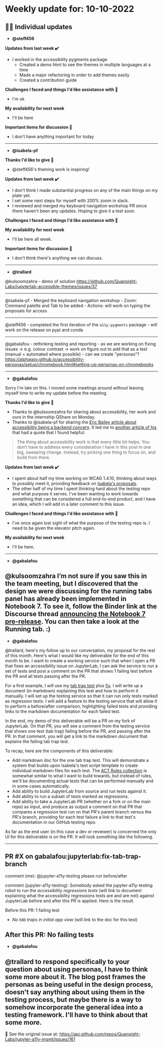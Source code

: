 # Weekly update for: 10-10-2022

## :singer: Individual updates

- **@steff456** 

 **Updates from last week :heavy_check_mark:**
- I worked in the accessibility pygments package
    - Created a demo html to see the themes in multiple languages at a time
    - Made a major refactoring in order to add themes easily
    - Created a contribution guide

**Challenges I faced and things I'd like assistance with 🙏**
- I'm ok

**My availability for next week**
- I'll be here

**Important items for discussion 💬**
- I don't have anything important for today 
---

- **@isabela-pf** 

 **Thanks I'd like to give 🙌**
- @steff456's theming work is inspiring!

**Updates from last week :heavy_check_mark:**
- I don't think I made substantial progress on any of the main things on my plate yet.
- I set some next steps for myself with 200% zoom in slack.
- I reviewed and merged my keyboard navigation workshop PR since there haven't been any updates. Hoping to give it a test soon.

**Challenges I faced and things I'd like assistance with 🙏**

**My availability for next week**
- I'll be here all week.

**Important items for discussion 💬**
- I don't think there's anything we can discuss. 
---

- **@trallard** 

 @kulsoomzahra 
	- demo of solution https://github.com/Quansight-Labs/jupyterlab-accessible-themes/issues/37

--- 
@isabela-pf 
    - Merged the keyboard navigation workshop
    - Zoom: Command palette and Tab to be added 
    - Actions: will work on typing the proposals for access

--- 
@steff456 
	- completed the first iteration of the `a11y-pygments` package
	- will work on the release on pypi and conda

---
@gabalafou 
	- rethinking testing and reporting 
	- as we are working on fixing issues -> e.g. colour contrast -> work on figure out to add that as a test (manual + automated where possible) 
	- can we create "personas"? https://alphagov.github.io/accessibility-personas/setup/chromebook.html#setting-up-personas-on-chromebooks
 
---

- **@gabalafou** 

 Sorry I'm late on this. I moved some meetings around without leaving myself time to write my update before the meeting.

**Thanks I'd like to give 🙌**
- Thanks to @kulsoomzahra for sharing about accessibility, her work and ours in the internship QShare on Monday.
- Thanks to @isabela-pf for sharing the [Eric Bailey article about accessibility being a backend concern](https://ericwbailey.website/published/yes-accessibility-is-also-a-backend-concern/). It led me to [another article of his](https://www.smashingmagazine.com/2021/09/improving-accessibility-of-markdown/) that had a quote that I found helpful:

> The thing about accessibility work is that every little bit helps. You don’t have to address every consideration I have in this post in one big, sweeping change. Instead, try picking one thing to focus on, and build from there.
 
**Updates from last week :heavy_check_mark:**
- I spent about half my time working on WCAG 1.4.10, thinking about ways to possibly meet it, providing feedback on [Isabela's proposals](https://github.com/Quansight-Labs/jupyterlab-accessible-themes/issues/34#issuecomment-1262458172).
- The other half of my time I spent thinking hard about the testing repo and what purpose it serves. I've been wanting to work towards something that can be considered a full end-to-end product, and I have an idea, which I will add in a later comment to this issue.

**Challenges I faced and things I'd like assistance with 🙏**
- I've once again lost sight of what the purpose of the testing repo is. I need to be given the elevator pitch again. 
 
**My availability for next week**
- I'll be here. 
---

- **@gabalafou** 

 @kulsoomzahra I’m not sure if you saw this in the team meeting, but I discovered that the design we were discussing for the running tabs panel has already been implemented in Notebook 7. To see it, follow the Binder link at the Discourse thread [announcing the Notebook 7 pre-release](https://discourse.jupyter.org/t/notebook-7-pre-releases-are-available/16063). You can then take a look at the Running tab. :) 
---

- **@gabalafou** 

 @trallard, here's my follow up to our conversation, my proposal for the rest of this month. Here's what I would like my deliverable for the end of this month to be. I want to create a working service such that when I open a PR that fixes an accessibility issue on JupyterLab, I can ask the service to run a set of tests and post a comment on the PR that shows 1 failing test before the PR and all tests passing after the PR. 

For a first example, I will use my [tab trap test](https://github.com/Quansight-Labs/jupyter-a11y-testing/blob/main/testing/jupyterlab/tests/tab-loop-no-trap.test.ts) plus [fix](https://github.com/jupyterlab/lumino/pull/373). I will write up a document (in markdown) explaining this test and how to perform it manually. I will set up the testing service so that it can run only tests marked as regression tests. I will add a feature to the testing service that will allow it to perform a before/after comparison, highlighting failed tests and providing links to the markdown documentation for each failed test. 

In the end, my demo of this deliverable will be a PR on my fork of JupyterLab. On that PR, you will see a comment from the testing service that shows one test (tab trap) failing before the PR, and passing after the PR. In that comment, you will get a link to the markdown document that explains the failing tab trap test.

To recap, here are the components of this deliverable:

- Add markdown doc for the one tab trap test. This will demonstrate a system that builds upon Isabela's test script template to create individual markdown files for each test. The [ACT Rules collection](https://act-rules.github.io/rules/) is somewhat similar to what I want to build towards, but instead of rules, we'll be documenting actual tests that can be performed manually and in some cases automatically.
- Add ability to build JupyterLab from source and run tests against it.
- Add ability to run a subset of tests marked as regressions.
- Add ability to take a JupyterLab PR (whether on a fork or on the main repo) as input, and produce as output a comment on that PR that compares a regression test run on that PR's parent branch versus the PR's branch, providing for each test failure a link to that test's documentation in our GitHub testing repo.

As far as the end user (in this case a dev or reviewer) is concerned the only UI for this deliverable is on the PR. It will look something like the following.

-------

## PR #X on gabalafou:jupyterlab:fix-tab-trap-branch

comment (me): @jupyter-a11y-testing please run before/after

comment (jupyter-a11y-testing):
Somebody asked the jupyter-a11y-testing robot to run the _accessibility regressions tests_ (will link to document explaining what the accessibility regressions tests are and are not) against JupyterLab before and after this PR is applied. Here is the result.

Before this PR: 1 failing test
- _No tab traps in initial app view_ (will link to the doc for this test)

After this PR: No failing tests 
---

- **@gabalafou** 

 @trallard to respond specifically to your question about using personas, I have to think some more about it. The blog post frames the personas as being useful in the design process, doesn't say anything about using them in the testing process, but maybe there is a way to somehow incorporate the general idea into a testing framework. I'll have to think about that some more. 
---


:link: See the original issue at: <https://api.github.com/repos/Quansight-Labs/jupyter-a11y-mgmt/issues/161>

